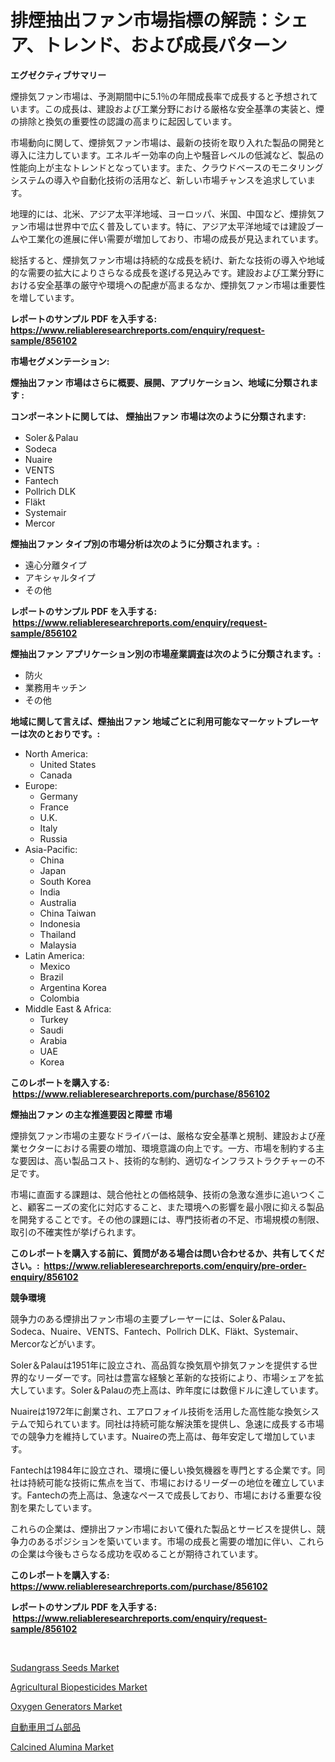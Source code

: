 <p><h1>排煙抽出ファン市場指標の解読：シェア、トレンド、および成長パターン</h1></p><p><strong>エグゼクティブサマリー</strong></p>
<p><p>煙排気ファン市場は、予測期間中に5.1％の年間成長率で成長すると予想されています。この成長は、建設および工業分野における厳格な安全基準の実装と、煙の排除と換気の重要性の認識の高まりに起因しています。</p><p>市場動向に関して、煙排気ファン市場は、最新の技術を取り入れた製品の開発と導入に注力しています。エネルギー効率の向上や騒音レベルの低減など、製品の性能向上が主なトレンドとなっています。また、クラウドベースのモニタリングシステムの導入や自動化技術の活用など、新しい市場チャンスを追求しています。</p><p>地理的には、北米、アジア太平洋地域、ヨーロッパ、米国、中国など、煙排気ファン市場は世界中で広く普及しています。特に、アジア太平洋地域では建設ブームや工業化の進展に伴い需要が増加しており、市場の成長が見込まれています。</p><p>総括すると、煙排気ファン市場は持続的な成長を続け、新たな技術の導入や地域的な需要の拡大によりさらなる成長を遂げる見込みです。建設および工業分野における安全基準の厳守や環境への配慮が高まるなか、煙排気ファン市場は重要性を増しています。</p></p>
<p><strong>レポートのサンプル PDF を入手する: <a href="https://www.reliableresearchreports.com/enquiry/request-sample/856102">https://www.reliableresearchreports.com/enquiry/request-sample/856102</a></strong></p>
<p><strong>市場セグメンテーション:</strong></p>
<p><strong> 煙抽出ファン 市場はさらに概要、展開、アプリケーション、地域に分類されます :</strong></p>
<p><strong>コンポーネントに関しては、 煙抽出ファン 市場は次のように分類されます: &nbsp;</strong></p>
<p><ul><li>Soler＆Palau</li><li>Sodeca</li><li>Nuaire</li><li>VENTS</li><li>Fantech</li><li>Pollrich DLK</li><li>Fläkt</li><li>Systemair</li><li>Mercor</li></ul></p>
<p><strong> 煙抽出ファン タイプ別の市場分析は次のように分類されます。:</strong></p>
<p><ul><li>遠心分離タイプ</li><li>アキシャルタイプ</li><li>その他</li></ul></p>
<p><strong>レポートのサンプル PDF を入手する: &nbsp;<a href="https://www.reliableresearchreports.com/enquiry/request-sample/856102">https://www.reliableresearchreports.com/enquiry/request-sample/856102</a></strong></p>
<p><strong> 煙抽出ファン アプリケーション別の市場産業調査は次のように分類されます。:</strong></p>
<p><ul><li>防火</li><li>業務用キッチン</li><li>その他</li></ul></p>
<p><strong>地域に関して言えば、煙抽出ファン 地域ごとに利用可能なマーケットプレーヤーは次のとおりです。:</strong></p>
<p><ul>
    <li>
        North America:
        <ul>
            <li>United States</li>
            <li>Canada</li>
        </ul>
    </li>
    <li>
        Europe:
        <ul>
            <li>Germany</li>
            <li>France</li>
            <li>U.K.</li>
            <li>Italy</li>
            <li>Russia</li>
        </ul>
    </li>
    <li>
        Asia-Pacific:
        <ul>
            <li>China</li>
            <li>Japan</li>
            <li>South Korea</li>
            <li>India</li>
            <li>Australia</li>
            <li>China Taiwan</li>
            <li>Indonesia</li>
            <li>Thailand</li>
            <li>Malaysia</li>
        </ul>
    </li>
    <li>
        Latin America:
        <ul>
            <li>Mexico</li>
            <li>Brazil</li>
            <li>Argentina Korea</li>
            <li>Colombia</li>
        </ul>
    </li>
    <li>
        Middle East & Africa:
        <ul>
            <li>Turkey</li>
            <li>Saudi</li>
            <li>Arabia</li>
            <li>UAE</li>
            <li>Korea</li>
        </ul>
    </li>
    </ul></p>
<p><strong>このレポートを購入する: &nbsp;<a href="https://www.reliableresearchreports.com/purchase/856102">https://www.reliableresearchreports.com/purchase/856102</a></strong></p>
<p><strong>煙抽出ファン の主な推進要因と障壁 市場</strong></p>
<p><p>煙排気ファン市場の主要なドライバーは、厳格な安全基準と規制、建設および産業セクターにおける需要の増加、環境意識の向上です。一方、市場を制約する主な要因は、高い製品コスト、技術的な制約、適切なインフラストラクチャーの不足です。</p><p>市場に直面する課題は、競合他社との価格競争、技術の急激な進歩に追いつくこと、顧客ニーズの変化に対応すること、また環境への影響を最小限に抑える製品を開発することです。その他の課題には、専門技術者の不足、市場規模の制限、取引の不確実性が挙げられます。</p></p>
<p><strong>このレポートを購入する前に、質問がある場合は問い合わせるか、共有してください。:&nbsp; <a href="https://www.reliableresearchreports.com/enquiry/pre-order-enquiry/856102">https://www.reliableresearchreports.com/enquiry/pre-order-enquiry/856102</a></strong></p>
<p><strong>競争環境</strong></p>
<p><p>競争力のある煙排出ファン市場の主要プレーヤーには、Soler＆Palau、Sodeca、Nuaire、VENTS、Fantech、Pollrich DLK、Fläkt、Systemair、Mercorなどがいます。</p><p>Soler＆Palauは1951年に設立され、高品質な換気扇や排気ファンを提供する世界的なリーダーです。同社は豊富な経験と革新的な技術により、市場シェアを拡大しています。Soler＆Palauの売上高は、昨年度には数億ドルに達しています。</p><p>Nuaireは1972年に創業され、エアロフォイル技術を活用した高性能な換気システムで知られています。同社は持続可能な解決策を提供し、急速に成長する市場での競争力を維持しています。Nuaireの売上高は、毎年安定して増加しています。</p><p>Fantechは1984年に設立され、環境に優しい換気機器を専門とする企業です。同社は持続可能な技術に焦点を当て、市場におけるリーダーの地位を確立しています。Fantechの売上高は、急速なペースで成長しており、市場における重要な役割を果たしています。</p><p>これらの企業は、煙排出ファン市場において優れた製品とサービスを提供し、競争力のあるポジションを築いています。市場の成長と需要の増加に伴い、これらの企業は今後もさらなる成功を収めることが期待されています。</p></p>
<p><strong>このレポートを購入する: &nbsp; <a href="https://www.reliableresearchreports.com/purchase/856102">https://www.reliableresearchreports.com/purchase/856102</a></strong></p>
<p><strong>レポートのサンプル PDF を入手する: &nbsp;<a href="https://www.reliableresearchreports.com/enquiry/request-sample/856102">https://www.reliableresearchreports.com/enquiry/request-sample/856102</a></strong><strong></strong></p>
<p>&nbsp;</p>
<p><p><a href="https://issuu.com/reportprime-2/docs/sudangrass-seeds-market-size-2030.pptx">Sudangrass Seeds Market</a></p><p><a href="https://issuu.com/reportprime-2/docs/agricultural-biopesticides-market-size-2030.pptx">Agricultural Biopesticides Market</a></p><p><a href="https://view.publitas.com/reportprime-1/oxygen-generators-market-share-market-new-trends-analysis-report-by-type-by-application-by-end-use-by-region-and-segment-forecasts-2024-2031/">Oxygen Generators Market</a></p><p><a href="https://github.com/vtbvgl20191192/Market-Research-Report-List-1/blob/main/65595898035.md">自動車用ゴム部品</a></p><p><a href="https://glittery-fuchsia-86a.notion.site/Calcined-Alumina-Market-Size-Share-Trends-Analysis-Report-By-Application-Regional-Outlook-Compe-9f656c6e4fdb4f9694fe331861865a66">Calcined Alumina Market</a></p></p>